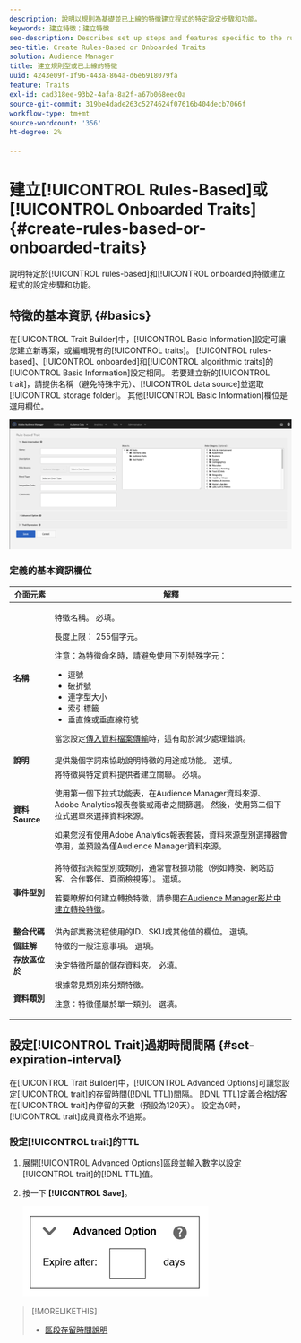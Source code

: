 ```yaml
---
description: 說明以規則為基礎並已上線的特徵建立程式的特定設定步驟和功能。
keywords: 建立特徵；建立特徵
seo-description: Describes set up steps and features specific to the rules-based and onboarded trait creation process.
seo-title: Create Rules-Based or Onboarded Traits
solution: Audience Manager
title: 建立規則型或已上線的特徵
uuid: 4243e09f-1f96-443a-864a-d6e6918079fa
feature: Traits
exl-id: cad318ee-93b2-4afa-8a2f-a67b068eec0a
source-git-commit: 319be4dade263c5274624f07616b404decb7066f
workflow-type: tm+mt
source-wordcount: '356'
ht-degree: 2%

---
```


# 建立[!UICONTROL Rules-Based]或[!UICONTROL Onboarded Traits] {#create-rules-based-or-onboarded-traits}

說明特定於[!UICONTROL rules-based]和[!UICONTROL onboarded]特徵建立程式的設定步驟和功能。

<!-- c_tb_rules_traits.xml -->

## 特徵的基本資訊 {#basics}

在[!UICONTROL Trait Builder]中，[!UICONTROL Basic Information]設定可讓您建立新專案，或編輯現有的[!UICONTROL traits]。 [!UICONTROL rules-based]、[!UICONTROL onboarded]和[!UICONTROL algorithmic traits]的[!UICONTROL Basic Information]設定相同。 若要建立新的[!UICONTROL trait]，請提供名稱（避免特殊字元）、[!UICONTROL data source]並選取[!UICONTROL storage folder]。 其他[!UICONTROL Basic Information]欄位是選用欄位。

<!-- c_tb_basics.xml -->

![建立特徵](assets/create-trait.png)

### 定義的基本資訊欄位

<table id="table_42AEC7A5B22346C5BB996D2D36C56229"> 
 <thead> 
  <tr> 
   <th colname="col1" class="entry"> 介面元素 </th> 
   <th colname="col2" class="entry"> 解釋 </th> 
  </tr> 
 </thead>
 <tbody> 
  <tr> 
   <td colname="col1"> <b><span class="uicontrol">名稱</span></b> </td> 
   <td colname="col2"> <p>特徵名稱。 必填。 </p> <p>長度上限： 255個字元。 </p> <p> <p>注意：為特徵命名時，請避免使用下列特殊字元： 
      <ul id="ul_AB38A333F21A4AA9B5656CBA69BA65E3"> 
       <li id="li_0E5033B540BC41E799075845388E85A7">逗號 </li> 
       <li id="li_B1A6C3E3FB98473A91E4675EE09460F0">破折號 </li> 
       <li id="li_579302FE34B64FE0AE3C751012839229">連字型大小 </li> 
       <li id="li_44890F738CC64E449CC2545D701ECBC7">索引標籤 </li> 
       <li id="li_C203837501A94342923C99A7DAD1ED61">垂直條或垂直線符號 </li> 
      </ul> </p> </p> <p>當您設定<a href="../../integration/sending-audience-data/batch-data-transfer-explained/inbound-file-contents.md">傳入資料檔案傳輸</a>時，這有助於減少處理錯誤。 </p> </td> 
  </tr> 
  <tr> 
   <td colname="col1"> <b><span class="uicontrol"> 說明</span></b> </td> 
   <td colname="col2"> 提供幾個字詞來協助說明特徵的用途或功能。 選填。 </td> 
  </tr> 
  <tr> 
   <td colname="col1"> <b><span class="uicontrol">資料Source</span></b> </td> 
   <td colname="col2"> 將特徵與特定資料提供者建立關聯。 必填。 <p>使用第一個下拉式功能表，在Audience Manager資料來源、Adobe Analytics報表套裝或兩者之間篩選。 然後，使用第二個下拉式選單來選擇資料來源。</p><p> 如果您沒有使用Adobe Analytics報表套裝，資料來源型別選擇器會停用，並預設為僅Audience Manager資料來源。</p>  </td> 
  </tr>
   <tr> 
   <td colname="col1"> <b><span class="uicontrol">事件型別</span></b> </td> 
   <td colname="col2"> 將特徵指派給型別或類別，通常會根據功能（例如轉換、網站訪客、合作夥伴、頁面檢視等）。 選填。 <p> 若要瞭解如何建立轉換特徵，請參閱<a href="https://experienceleague.adobe.com/docs/audience-manager-learn/tutorials/build-and-manage-audiences/traits-and-segments/creating-conversion-traits.html?lang=zh-Hant">在Audience Manager影片中建立轉換特徵</a>。 </p></td> 
  </tr> 
  <tr> 
   <td colname="col1"> <b><span class="uicontrol">整合代碼</span></b> </td> 
   <td colname="col2"> 供內部業務流程使用的ID、SKU或其他值的欄位。 選填。 </td> 
  </tr> 
  <tr> 
   <td colname="col1"> <b><span class="uicontrol">個註解</span></b> </td> 
   <td colname="col2"> 特徵的一般注意事項。 選填。 </td> 
  </tr> 
  <tr> 
   <td colname="col1"> <b><span class="uicontrol">存放區位於</span></b> </td> 
   <td colname="col2"> 決定特徵所屬的儲存資料夾。 必填。 </td> 
  </tr> 
  <tr> 
   <td colname="col1"> <b><span class="uicontrol">資料類別</span></b> </td> 
   <td colname="col2"> 根據常見類別來分類特徵。 <p>注意：特徵僅屬於單一類別。 選填。 </p> </td> 
  </tr> 
 </tbody> 
</table>

## 設定[!UICONTROL Trait]過期時間間隔 {#set-expiration-interval}

在[!UICONTROL Trait Builder]中，[!UICONTROL Advanced Options]可讓您設定[!UICONTROL trait]的存留時間([!DNL TTL])間隔。 [!DNL TTL]定義合格訪客在[!UICONTROL trait]內停留的天數（預設為120天）。 設定為0時，[!UICONTROL trait]成員資格永不過期。

<!-- t_tb_ttl.xml -->

### 設定[!UICONTROL trait]的TTL

1. 展開[!UICONTROL Advanced Options]區段並輸入數字以設定[!UICONTROL trait]的[!DNL TTL]值。
1. 按一下 **[!UICONTROL Save]**。

   ![](assets/TTL.png)

>[!MORELIKETHIS]
>
>* [區段存留時間說明](../../features/traits/segment-ttl-explained.md)
